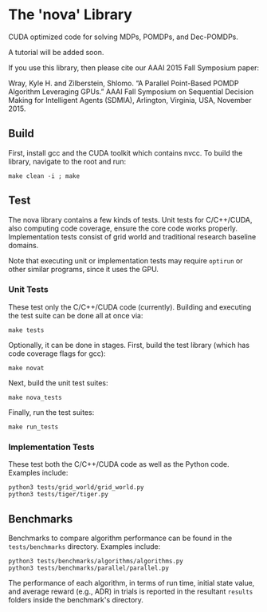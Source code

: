 The 'nova' Library
====

CUDA optimized code for solving MDPs, POMDPs, and Dec-POMDPs.

A tutorial will be added soon.

If you use this library, then please cite our AAAI 2015 Fall Symposium paper:

Wray, Kyle H. and Zilberstein, Shlomo. “A Parallel Point-Based POMDP Algorithm Leveraging GPUs.” AAAI Fall Symposium on Sequential Decision Making for Intelligent Agents (SDMIA), Arlington, Virginia, USA, November 2015.

## Build

First, install gcc and the CUDA toolkit which contains nvcc. To build the library, navigate to the root and run:
```
make clean -i ; make
```

## Test

The nova library contains a few kinds of tests. Unit tests for C/C++/CUDA, also computing code coverage, ensure the core code works properly. Implementation tests consist of grid world and traditional research baseline domains.

Note that executing unit or implementation tests may require ```optirun``` or other similar programs, since it uses the GPU.

### Unit Tests

These test only the C/C++/CUDA code (currently). Building and executing the test suite can be done all at once via:
```
make tests
```

Optionally, it can be done in stages. First, build the test library (which has code coverage flags for gcc):
```
make novat
```
Next, build the unit test suites:
```
make nova_tests
```
Finally, run the test suites:
```
make run_tests
```

### Implementation Tests

These test both the C/C++/CUDA code as well as the Python code. Examples include:
```
python3 tests/grid_world/grid_world.py
python3 tests/tiger/tiger.py
```

## Benchmarks

Benchmarks to compare algorithm performance can be found in the ```tests/benchmarks``` directory. Examples include:
```
python3 tests/benchmarks/algorithms/algorithms.py
python3 tests/benchmarks/parallel/parallel.py
```
The performance of each algorithm, in terms of run time, initial state value, and average reward (e.g., ADR) in trials is reported in the resultant ```results``` folders inside the benchmark's directory.
